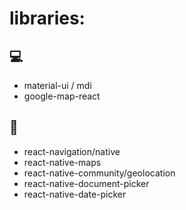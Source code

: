 # libraries: 

## 💻
- material-ui / mdi
- google-map-react

## 📱
- react-navigation/native
- react-native-maps
- react-native-community/geolocation
- react-native-document-picker
- react-native-date-picker